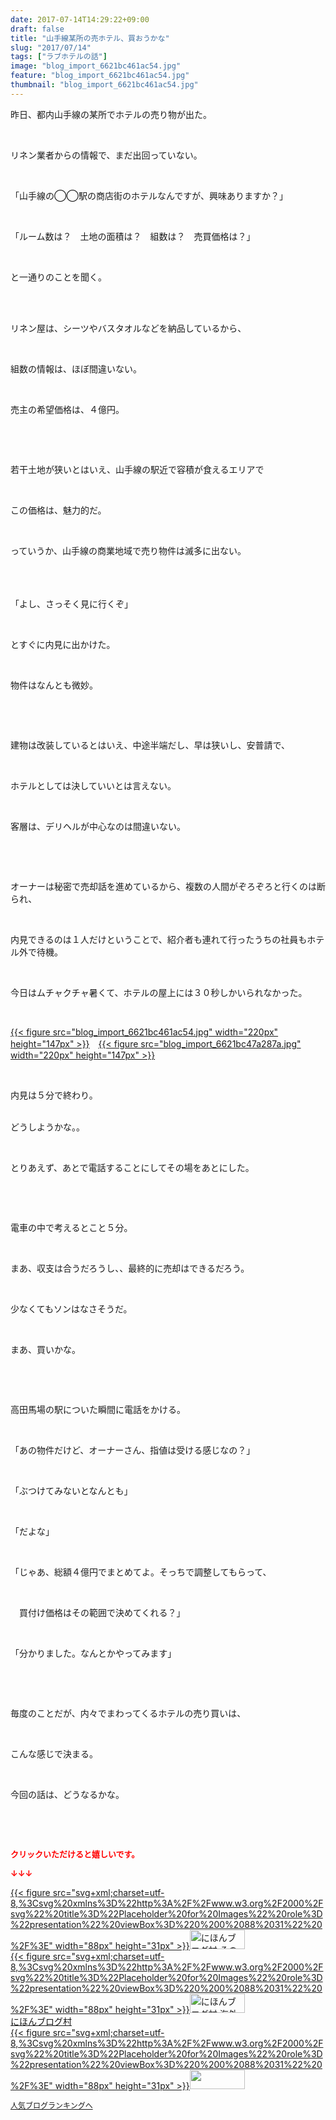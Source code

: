 ```yaml
---
date: 2017-07-14T14:29:22+09:00
draft: false
title: "山手線某所の売ホテル、買おうかな"
slug: "2017/07/14"
tags: ["ラブホテルの話"]
image: "blog_import_6621bc461ac54.jpg"
feature: "blog_import_6621bc461ac54.jpg"
thumbnail: "blog_import_6621bc461ac54.jpg"
---
```

<p>昨日、都内山手線の某所でホテルの売り物が出た。</p><p> </p><p>リネン業者からの情報で、まだ出回っていない。</p><p> </p><p>「山手線の◯◯駅の商店街のホテルなんですが、興味ありますか？」</p><p> </p><p>「ルーム数は？　土地の面積は？　組数は？　売買価格は？」</p><p> </p><p>と一通りのことを聞く。</p><p> </p><p><br/>リネン屋は、シーツやバスタオルなどを納品しているから、</p><p> </p><p>組数の情報は、ほぼ間違いない。</p><p> </p><p>売主の希望価格は、４億円。</p><p> </p><p> </p><p>若干土地が狭いとはいえ、山手線の駅近で容積が食えるエリアで</p><p> </p><p>この価格は、魅力的だ。</p><p> </p><p>っていうか、山手線の商業地域で売り物件は滅多に出ない。<br/>　</p><p> </p><p>「よし、さっそく見に行くぞ」</p><p> </p><p>とすぐに内見に出かけた。</p><p> </p><p>物件はなんとも微妙。</p><p> </p><p> </p><p>建物は改装しているとはいえ、中途半端だし、早は狭いし、安普請で、</p><p> </p><p>ホテルとしては決していいとは言えない。</p><p> </p><p>客層は、デリヘルが中心なのは間違いない。</p><p> </p><p> </p><p>オーナーは秘密で売却話を進めているから、複数の人間がぞろぞろと行くのは断られ、</p><p> </p><p>内見できるのは１人だけということで、紹介者も連れて行ったうちの社員もホテル外で待機。</p><p> </p><p>今日はムチャクチャ暑くて、ホテルの屋上には３０秒しかいられなかった。</p><p> </p><p><a href="blog_import_6621bc461ac54.jpg">{{< figure src="blog_import_6621bc461ac54.jpg" width="220px" height="147px" >}}</a>　<a href="blog_import_6621bc47a287a.jpg">{{< figure src="blog_import_6621bc47a287a.jpg" width="220px" height="147px" >}}</a></p><p> </p><p>内見は５分で終わり。</p><p><br/>どうしようかな。。</p><p> </p><p>とりあえず、あとで電話することにしてその場をあとにした。</p><p> </p><p> </p><p>電車の中で考えるとこと５分。</p><p> </p><p>まあ、収支は合うだろうし、、最終的に売却はできるだろう。</p><p> </p><p>少なくてもソンはなさそうだ。</p><p> </p><p>まあ、買いかな。</p><p> </p><p> </p><p>高田馬場の駅についた瞬間に電話をかける。</p><p> </p><p>「あの物件だけど、オーナーさん、指値は受ける感じなの？」</p><p> </p><p>「ぶつけてみないとなんとも」</p><p> </p><p>「だよな」</p><p> </p><p>「じゃあ、総額４億円でまとめてよ。そっちで調整してもらって、</p><p> </p><p>　買付け価格はその範囲で決めてくれる？」</p><p> </p><p>「分かりました。なんとかやってみます」</p><p> </p><p> </p><p>毎度のことだが、内々でまわってくるホテルの売り買いは、</p><p> </p><p>こんな感じで決まる。</p><p> </p><p>今回の話は、どうなるかな。</p><p> </p><p> </p><p><font color="#ff0000" size="2"><strong>クリックいただけると嬉しいです。</strong></font></p><p><font color="#ff0000" size="2"><strong>↓↓↓</strong></font></p><p><a href="ranking.html?p_cid=01260127" id="&amp;blogmura_banner" target="_blank">{{< figure src="svg+xml;charset=utf-8,%3Csvg%20xmlns%3D%22http%3A%2F%2Fwww.w3.org%2F2000%2Fsvg%22%20title%3D%22Placeholder%20for%20Images%22%20role%3D%22presentation%22%20viewBox%3D%220%200%2088%2031%22%20%2F%3E" width="88px" height="31px" >}}<noscript><img alt="にほんブログ村 その他生活ブログ 不動産投資へ" border="0" height="31" src="//life.blogmura.com/hudousantoushi/img/hudousantoushi88_31.gif" width="88"></noscript></a><br/><a href="ranking.html?p_cid=01260127" target="_blank">{{< figure src="svg+xml;charset=utf-8,%3Csvg%20xmlns%3D%22http%3A%2F%2Fwww.w3.org%2F2000%2Fsvg%22%20title%3D%22Placeholder%20for%20Images%22%20role%3D%22presentation%22%20viewBox%3D%220%200%2088%2031%22%20%2F%3E" width="88px" height="31px" >}}<noscript><img alt="にほんブログ村 海外生活ブログ バリ島情報へ" border="0" height="31" src="https://img-proxy.blog-video.jp/images?url=http%3A%2F%2Foverseas.blogmura.com%2Fbali%2Fimg%2Fbali88_31.gif" width="88"></noscript></a><br/><a href="ranking.html?p_cid=01260127" target="_blank">にほんブログ村</a><br/><a href="link.php?1804582" title="人気ブログランキングへ">{{< figure src="svg+xml;charset=utf-8,%3Csvg%20xmlns%3D%22http%3A%2F%2Fwww.w3.org%2F2000%2Fsvg%22%20title%3D%22Placeholder%20for%20Images%22%20role%3D%22presentation%22%20viewBox%3D%220%200%2088%2031%22%20%2F%3E" width="88px" height="31px" >}}<noscript><img border="0" height="31" src="https://blog.with2.net/img/banner/banner_22.gif" width="88"></noscript></a></p><p><a href="link.php?1804582" style="font-size: 12px;">人気ブログランキングへ</a></p>

